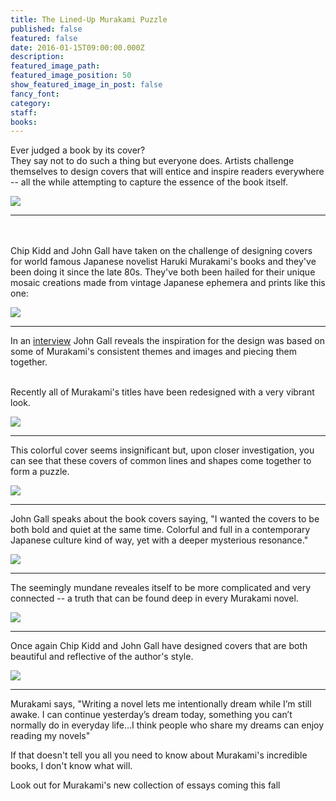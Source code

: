 ```yaml
---
title: The Lined-Up Murakami Puzzle
published: false
featured: false
date: 2016-01-15T09:00:00.000Z
description:
featured_image_path:
featured_image_position: 50
show_featured_image_in_post: false
fancy_font:
category:
staff:
books:
---
```



Ever judged a book by its cover?
<br>They say not to do such a thing but everyone does. Artists challenge themselves to design covers that will entice and inspire readers everywhere -- all the while attempting to capture the essence of the book itself.&nbsp;

![](/uploads/versions/_mg_1286---x----3276-2184x---.jpg)

---
<br>
<br>Chip Kidd and John Gall have taken on the challenge of designing covers for world famous Japanese novelist Haruki Murakami's books and they've been doing it since the late 80s. They've both been hailed for their unique mosaic creations made from vintage Japanese ephemera and prints like this one:

![](/uploads/versions/_mg_1311---x----3114-2076x---.jpg)

---

In an [interview](http://www.harukimurakami.com/resource_category/q_and_a) John Gall reveals the inspiration for the design was based on some of Murakami's consistent themes and images and piecing them together.&nbsp;

<br>Recently all of Murakami's titles have been redesigned with a very vibrant look.&nbsp;

![](/uploads/versions/_mg_1314---x----2889-2174x---.jpg)

---

This colorful cover seems insignificant but, upon closer investigation, you can see that these covers of common lines and shapes come together to form a puzzle. &nbsp;

![](/uploads/versions/_mg_1142---x----2824-1883x---.jpg)

---

John Gall speaks about the book covers saying, "I wanted the covers to be both bold and quiet at the same time. Colorful and full in a contemporary Japanese culture kind of way, yet with a deeper mysterious resonance."

![](/uploads/versions/_mg_1235---x----3276-2184x---.jpg)

---

The seemingly mundane reveales itself to be more complicated and very connected -- a truth that can be found deep in every Murakami novel. &nbsp;

![](/uploads/versions/_mg_1190---x----2184-3276x---.jpg)

---

Once again Chip Kidd and John Gall have designed covers that are both beautiful and reflective of the author's style.

![](/uploads/versions/_mg_1202---x----2135-2755x---.jpg)

---

Murakami says, "Writing a novel lets me intentionally dream while I’m still awake. I can continue yesterday’s dream today, something you can’t normally do in everyday life…I think people who share my dreams can enjoy reading my novels"

If that doesn't tell you all you need to know about Murakami's incredible books, I don't know what will.&nbsp;

Look out for Murakami's new collection of essays coming this fall